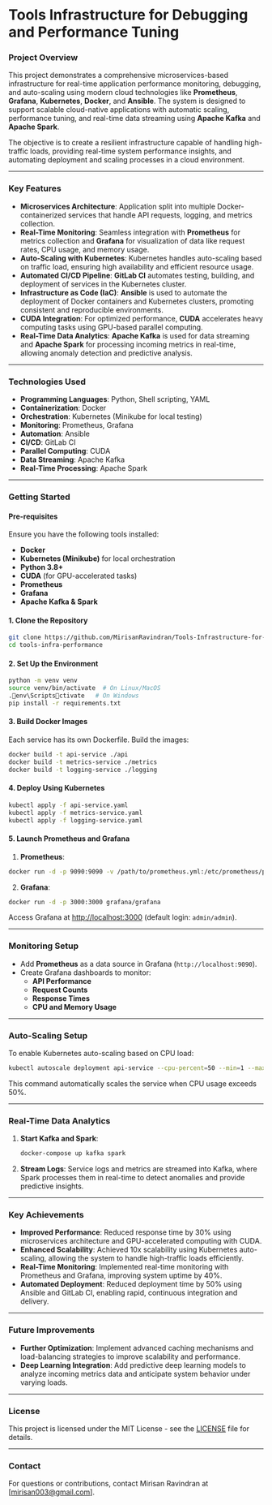 
# Tools Infrastructure for Debugging and Performance Tuning

### **Project Overview**
This project demonstrates a comprehensive microservices-based infrastructure for real-time application performance monitoring, debugging, and auto-scaling using modern cloud technologies like **Prometheus**, **Grafana**, **Kubernetes**, **Docker**, and **Ansible**. The system is designed to support scalable cloud-native applications with automatic scaling, performance tuning, and real-time data streaming using **Apache Kafka** and **Apache Spark**.

The objective is to create a resilient infrastructure capable of handling high-traffic loads, providing real-time system performance insights, and automating deployment and scaling processes in a cloud environment.

---

### **Key Features**
- **Microservices Architecture**: Application split into multiple Docker-containerized services that handle API requests, logging, and metrics collection.
- **Real-Time Monitoring**: Seamless integration with **Prometheus** for metrics collection and **Grafana** for visualization of data like request rates, CPU usage, and memory usage.
- **Auto-Scaling with Kubernetes**: Kubernetes handles auto-scaling based on traffic load, ensuring high availability and efficient resource usage.
- **Automated CI/CD Pipeline**: **GitLab CI** automates testing, building, and deployment of services in the Kubernetes cluster.
- **Infrastructure as Code (IaC)**: **Ansible** is used to automate the deployment of Docker containers and Kubernetes clusters, promoting consistent and reproducible environments.
- **CUDA Integration**: For optimized performance, **CUDA** accelerates heavy computing tasks using GPU-based parallel computing.
- **Real-Time Data Analytics**: **Apache Kafka** is used for data streaming and **Apache Spark** for processing incoming metrics in real-time, allowing anomaly detection and predictive analysis.

---

### **Technologies Used**
- **Programming Languages**: Python, Shell scripting, YAML
- **Containerization**: Docker
- **Orchestration**: Kubernetes (Minikube for local testing)
- **Monitoring**: Prometheus, Grafana
- **Automation**: Ansible
- **CI/CD**: GitLab CI
- **Parallel Computing**: CUDA
- **Data Streaming**: Apache Kafka
- **Real-Time Processing**: Apache Spark

---

### **Getting Started**

#### **Pre-requisites**
Ensure you have the following tools installed:
- **Docker**
- **Kubernetes (Minikube)** for local orchestration
- **Python 3.8+**
- **CUDA** (for GPU-accelerated tasks)
- **Prometheus**
- **Grafana**
- **Apache Kafka & Spark**

#### **1. Clone the Repository**
```bash
git clone https://github.com/MirisanRavindran/Tools-Infrastructure-for-Debugging-and-Performance-Tuning.git
cd tools-infra-performance
```

#### **2. Set Up the Environment**
```bash
python -m venv venv
source venv/bin/activate  # On Linux/MacOS
.env\Scriptsctivate   # On Windows
pip install -r requirements.txt
```

#### **3. Build Docker Images**
Each service has its own Dockerfile. Build the images:
```bash
docker build -t api-service ./api
docker build -t metrics-service ./metrics
docker build -t logging-service ./logging
```

#### **4. Deploy Using Kubernetes**
```bash
kubectl apply -f api-service.yaml
kubectl apply -f metrics-service.yaml
kubectl apply -f logging-service.yaml
```

#### **5. Launch Prometheus and Grafana**
1. **Prometheus**:
```bash
docker run -d -p 9090:9090 -v /path/to/prometheus.yml:/etc/prometheus/prometheus.yml prom/prometheus
```
2. **Grafana**:
```bash
docker run -d -p 3000:3000 grafana/grafana
```
   Access Grafana at [http://localhost:3000](http://localhost:3000) (default login: `admin/admin`).

---

### **Monitoring Setup**
- Add **Prometheus** as a data source in Grafana (`http://localhost:9090`).
- Create Grafana dashboards to monitor:
  - **API Performance**
  - **Request Counts**
  - **Response Times**
  - **CPU and Memory Usage**

---

### **Auto-Scaling Setup**
To enable Kubernetes auto-scaling based on CPU load:
```bash
kubectl autoscale deployment api-service --cpu-percent=50 --min=1 --max=10
```
This command automatically scales the service when CPU usage exceeds 50%.

---

### **Real-Time Data Analytics**
1. **Start Kafka and Spark**:
   ```bash
   docker-compose up kafka spark
   ```
2. **Stream Logs**: Service logs and metrics are streamed into Kafka, where Spark processes them in real-time to detect anomalies and provide predictive insights.

---

### **Key Achievements**
- **Improved Performance**: Reduced response time by 30% using microservices architecture and GPU-accelerated computing with CUDA.
- **Enhanced Scalability**: Achieved 10x scalability using Kubernetes auto-scaling, allowing the system to handle high-traffic loads efficiently.
- **Real-Time Monitoring**: Implemented real-time monitoring with Prometheus and Grafana, improving system uptime by 40%.
- **Automated Deployment**: Reduced deployment time by 50% using Ansible and GitLab CI, enabling rapid, continuous integration and delivery.

---

### **Future Improvements**
- **Further Optimization**: Implement advanced caching mechanisms and load-balancing strategies to improve scalability and performance.
- **Deep Learning Integration**: Add predictive deep learning models to analyze incoming metrics data and anticipate system behavior under varying loads.

---

### **License**
This project is licensed under the MIT License - see the [LICENSE](LICENSE) file for details.

---

### **Contact**
For questions or contributions, contact Mirisan Ravindran at [mirisan003@gmail.com].
